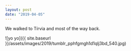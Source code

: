 ```yaml
---
layout: post
date: "2019-04-05"
---
```


We walked to Tírvia and most of the way back.

![yo yo]({{ site.baseurl }}/assets/images/2019/tumblr_pphfgmgh1d1qlj3bd_540.jpg)
